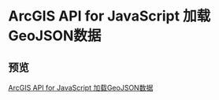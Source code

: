 # ArcGIS API for JavaScript 加载GeoJSON数据

## 预览
[ArcGIS API for JavaScript 加载GeoJSON数据](https://huanglii.github.io/demo/02-ArcGIS-JS-API-GeoJSON/index.html)
